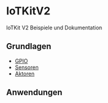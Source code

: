 IoTKitV2
========

IoTKit V2 Beispiele und Dokumentation

## Grundlagen

* [GPIO](gpio/)
* [Sensoren](sensors/)
* [Aktoren](actors/)

## Anwendungen


